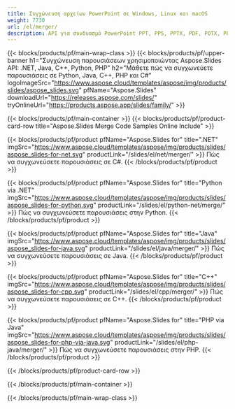```yaml
---
title: Συγχώνευση αρχείων PowerPoint σε Windows, Linux και macOS
weight: 7730
url: /el/merger/
description: API για συνδυασμό PowerPoint PPT, PPS, PPTX, PDF, POTX, PPSX, PPTM, PPSM, POTM, ODP & OTP
---
```


{{< blocks/products/pf/main-wrap-class >}}
{{< blocks/products/pf/upper-banner h1="Συγχώνευση παρουσιάσεων χρησιμοποιώντας Aspose.Slides API: .NET, Java, C++, Python, PHP" h2="Μάθετε πώς να συγχωνεύετε παρουσιάσεις σε Python, Java, C++, PHP και C#" logoImageSrc="https://www.aspose.cloud/templates/aspose/img/products/slides/aspose_slides.svg" pfName="Aspose.Slides" downloadUrl="https://releases.aspose.com/slides/" tryOnlineUrl="https://products.aspose.app/slides/family/" >}}

{{< blocks/products/pf/main-container >}}
{{< blocks/products/pf/product-card-row title="Aspose.Slides Merge Code Samples Online Include" >}}

{{< blocks/products/pf/product pfName="Aspose.Slides for" title=".NET" imgSrc="https://www.aspose.cloud/templates/aspose/img/products/slides/aspose_slides-for-net.svg" productLink="/slides/el/net/merger/" >}}
Πώς να συγχωνεύσετε παρουσιάσεις σε C#.
{{< /blocks/products/pf/product >}}

{{< blocks/products/pf/product pfName="Aspose.Slides for" title="Python via .NET" imgSrc="https://www.aspose.cloud/templates/aspose/img/products/slides/aspose_slides-for-python.svg" productLink="/slides/el/python-net/merge/" >}}
Πώς να συγχωνεύσετε παρουσιάσεις στην Python.
{{< /blocks/products/pf/product >}}

{{< blocks/products/pf/product pfName="Aspose.Slides for" title="Java" imgSrc="https://www.aspose.cloud/templates/aspose/img/products/slides/aspose_slides-for-java.svg" productLink="/slides/el/java/merger/" >}}
Πώς να συγχωνεύσετε παρουσιάσεις σε Java.
{{< /blocks/products/pf/product >}}

{{< blocks/products/pf/product pfName="Aspose.Slides for" title="C++" imgSrc="https://www.aspose.cloud/templates/aspose/img/products/slides/aspose_slides-for-cpp.svg" productLink="/slides/el/cpp/merger/" >}}
Πώς να συγχωνεύσετε παρουσιάσεις σε C++.
{{< /blocks/products/pf/product >}}

{{< blocks/products/pf/product pfName="Aspose.Slides for" title="PHP via Java" imgSrc="https://www.aspose.cloud/templates/aspose/img/products/slides/aspose_slides-for-php-via-java.svg" productLink="/slides/el/php-java/merger/" >}}
Πώς να συγχωνεύσετε παρουσιάσεις στην PHP.
{{< /blocks/products/pf/product >}}

{{< /blocks/products/pf/product-card-row >}}

{{< /blocks/products/pf/main-container >}}

{{< /blocks/products/pf/main-wrap-class >}}
